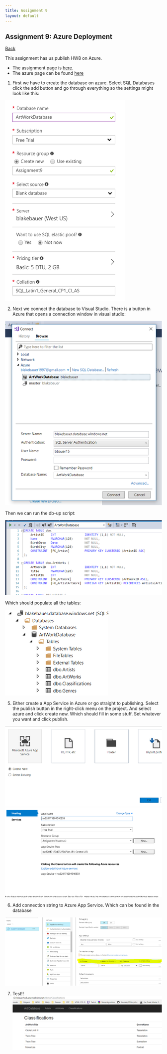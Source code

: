 ```yaml
---
title: Assignment 9
layout: default
---
```


## Assignment 9: Azure Deployment

[Back](../../)

This assignment has us publish HW8 on Azure.
- The assignment page is [here](http://www.wou.edu/~morses/classes/cs46x/assignments/HW9.html).
- The azure page can be found [here](http://bbauerhw8.azurewebsites.net)

1. First we have to create the database on azure. Select SQL Databases click the add button and go through everything so the settings might look like this:

![database](database.png)

2. Next we connect the database to Visual Studio. There is a button in Azure that opens a connection window in visual studio:

![Connect](connect.png)

Then we can run the db-up script:

![rundbup](rundbup.png)

Which should populate all the tables:

![Tables](tables.png)

5. Either create a App Service in Azure or go straight to publishing. Select the publish button in the right-click menu on the project. And select azure and click create new. Which should fill in some stuff. Set whatever you want and click publish.

![Publish](publish1.png)
![Publish](publish2.png)

6. Add connection string to Azure App Service. Which can be found in the database

![Connectoin](connection.png)

7. Test!!
![Test2](test2.png)